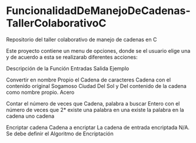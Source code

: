 # FuncionalidadDeManejoDeCadenas-TallerColaborativoC
Repositorio del taller colaborativo de manejo de cadenas en C

Este proyecto contiene un menu de opciones, donde se el usuario elige una y de acuerdo a esta se realizarab diferentes acciones:


  Descripción de la Función                                  Entradas                                 Salida                                       Ejemplo

Convertir en nombre Propio el                          Cadena de caracteres                   Cadena con el contenido original            Sogamoso Ciudad Del Sol y Del
contenido de la cadena                                                                        como nombre propio.                         Acero
                                                                                                         
Contar el número de veces que                          Cadena, palabra a buscar              Entero con el número de veces que            2*
existe una palabra en una                                                                    existe la palabra en la cadena uno
cadena

Encriptar cadena                                       Cadena a encriptar                    La cadena de entrada encriptada              N/A. Se debe definir el Algoritmo de 
                                                                                                                                          Encriptación
 







